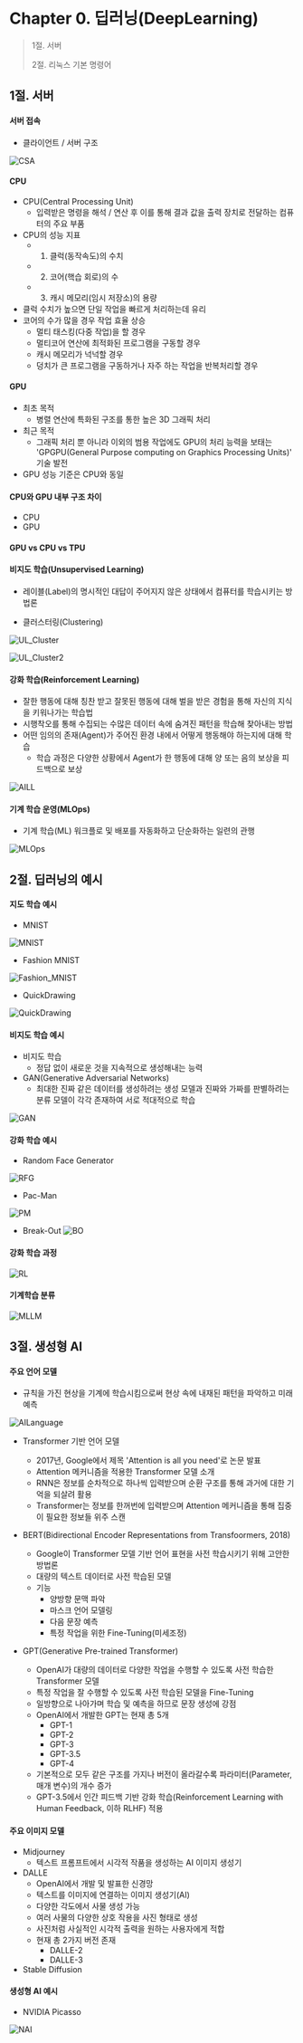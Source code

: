 #  Chapter 0. 딥러닝(DeepLearning)
> 1절. 서버
>
> 2절. 리눅스 기본 명령어


## 1절. 서버
#### 서버 접속
* 클라이언트 / 서버 구조

![CSA](https://github.com/BangYunseo/TIL/blob/main/AI/DeepLearning/Image/ch00/CSA.PNG)

#### CPU
* CPU(Central Processing Unit)
    * 입력받은 명령을 해석 / 연산 후 이를 통해 결과 값을 출력 장치로 전달하는 컴퓨터의 주요 부품
* CPU의 성능 지표   
    * 1. 클럭(동작속도)의 수치
    * 2. 코어(핵습 회로)의 수
    * 3. 캐시 메모리(임시 저장소)의 용량
* 클럭 수치가 높으면 단일 작업을 빠르게 처리하는데 유리
* 코어의 수가 많을 경우 작업 효율 상승
    * 멀티 태스킹(다중 작업)을 할 경우
    * 멀티코어 연산에 최적화된 프로그램을 구동할 경우
    * 캐시 메모리가 넉넉할 경우
    * 덩치가 큰 프로그램을 구동하거나 자주 하는 작업을 반복처리할 경우

#### GPU
* 최초 목적
    * 병렬 연산에 특화된 구조를 통한 높은 3D 그래픽 처리
* 최근 목적 
    * 그래픽 처리 뿐 아니라 이외의 범용 작업에도 GPU의 처리 능력을 보태는 'GPGPU(General Purpose computing on Graphics Processing Units)' 기술 발전
* GPU 성능 기준은 CPU와 동일

#### CPU와 GPU 내부 구조 차이
* CPU
* GPU
#### GPU vs CPU vs TPU

#### 비지도 학습(Unsupervised Learning)
* 레이블(Label)의 명시적인 대답이 주어지지 않은 상태에서 컴퓨터를 학습시키는 방법론

* 클러스터링(Clustering)
 
![UL_Cluster](https://github.com/BangYunseo/TIL/blob/main/AI/DeepLearning/Image/ch00/UL_Cluster.PNG)   

![UL_Cluster2](https://github.com/BangYunseo/TIL/blob/main/AI/DeepLearning/Image/ch00/UL_Cluster2.PNG)

#### 강화 학습(Reinforcement Learning)
* 잘한 행동에 대해 칭찬 받고 잘못된 행동에 대해 벌을 받은 경험을 통해 자신의 지식을 키워나가는 학습법
* 시행착오를 통해 수집되는 수많은 데이터 속에 숨겨진 패턴을 학습해 찾아내는 방법
* 어떤 임의의 존재(Agent)가 주어진 환경 내에서 어떻게 행동해야 하는지에 대해 학습
    * 학습 과정은 다양한 상황에서 Agent가 한 행동에 대해 양 또는 음의 보상을 피드백으로 보상

![AILL](https://github.com/BangYunseo/TIL/blob/main/AI/DeepLearning/Image/ch00/AILL.PNG)

#### 기계 학습 운영(MLOps)
* 기계 학습(ML) 워크플로 및 배포를 자동화하고 단순화하는 일련의 관행

![MLOps](https://github.com/BangYunseo/TIL/blob/main/AI/DeepLearning/Image/ch00/MLOps.PNG)

## 2절. 딥러닝의 예시
#### 지도 학습 예시
* MNIST

![MNIST](https://github.com/BangYunseo/TIL/blob/main/AI/DeepLearning/Image/ch00/MNIST.PNG)

* Fashion MNIST

![Fashion_MNIST](https://github.com/BangYunseo/TIL/blob/main/AI/DeepLearning/Image/ch00/MNIST.PNG)

* QuickDrawing

![QuickDrawing](https://github.com/BangYunseo/TIL/blob/main/AI/DeepLearning/Image/ch00/QuickDrawing.PNG)

#### 비지도 학습 예시
* 비지도 학습
    * 정답 없이 새로운 것을 지속적으로 생성해내는 능력
* GAN(Generative Adversarial Networks)
    * 최대한 진짜 같은 데이터를 생성하려는 생성 모델과 진짜와 가짜를 판별하려는 분류 모델이 각각 존재하여 서로 적대적으로 학습

![GAN](https://github.com/BangYunseo/TIL/blob/main/AI/DeepLearning/Image/ch00/GAN.PNG)

#### 강화 학습 예시
* Random Face Generator

![RFG](https://github.com/BangYunseo/TIL/blob/main/AI/DeepLearning/Image/ch00/RFG.PNG)

* Pac-Man

![PM](https://github.com/BangYunseo/TIL/blob/main/AI/DeepLearning/Image/ch00/PM.PNG)

* Break-Out
![BO](https://github.com/BangYunseo/TIL/blob/main/AI/DeepLearning/Image/ch00/BO.PNG)

#### 강화 학습 과정

![RL](https://github.com/BangYunseo/TIL/blob/main/AI/DeepLearning/Image/ch00/RL.PNG)

#### 기계학습 분류

![MLLM](https://github.com/BangYunseo/TIL/blob/main/AI/DeepLearning/Image/ch00/MLLM.PNG)

## 3절. 생성형 AI
#### 주요 언어 모델
* 규칙을 가진 현상을 기계에 학습시킴으로써 현상 속에 내재된 패턴을 파악하고 미래 예측

![AILanguage](https://github.com/BangYunseo/TIL/blob/main/AI/DeepLearning/Image/ch00/AILanguage.PNG)

* Transformer 기반 언어 모델
    * 2017년, Google에서 제목 'Attention is all you need'로 논문 발표
    * Attention 메커니즘을 적용한 Transformer 모델 소개
    * RNN은 정보를 순차적으로 하나씩 입력받으며 순환 구조를 통해 과거에 대한 기억을 되살려 활용
    * Transformer는 정보를 한꺼번에 입력받으며 Attention 메커니즘을 통해 집중이 필요한 정보들 위주 스캔

* BERT(Bidirectional Encoder Representations from Transfoormers, 2018)
    * Google이 Transformer 모델 기반 언어 표현을 사전 학습시키기 위해 고안한 방법론
    * 대량의 텍스트 데이터로 사전 학습된 모델
    * 기능
        * 양방향 문맥 파악
        * 마스크 언어 모델링
        * 다음 문장 예측
        * 특정 작업을 위한 Fine-Tuning(미세조정)

* GPT(Generative Pre-trained Transformer)
    * OpenAI가 대량의 데이터로 다양한 작업을 수행할 수 있도록 사전 학습한 Transformer 모델
    * 특정 작업을 잘 수행할 수 있도록 사전 학습된 모델을 Fine-Tuning
    * 일방향으로 나아가며 학습 및 예측을 하므로 문장 생성에 강점
    * OpenAI에서 개발한 GPT는 현재 총 5개
        * GPT-1
        * GPT-2
        * GPT-3
        * GPT-3.5
        * GPT-4
    * 기본적으로 모두 같은 구조를 가지나 버전이 올라갈수록 파라미터(Parameter, 매개 변수)의 개수 증가
    * GPT-3.5에서 인간 피드백 기반 강화 학습(Reinforcement Learning with Human Feedback, 이하 RLHF) 적용

#### 주요 이미지 모델
* Midjourney
    * 텍스트 프롬프트에서 시각적 작품을 생성하는 AI 이미지 생성기
* DALLE
    * OpenAI에서 개발 및 발표한 신경망
    * 텍스트를 이미지에 연결하는 이미지 생성기(AI)
    * 다양한 각도에서 사물 생성 가능
    * 여러 사물의 다양한 상호 작용을 사진 형태로 생성
    * 사진처럼 사실적인 시각적 출력을 원하는 사용자에게 적합
    * 현재 총 2가지 버전 존재
        * DALLE-2
        * DALLE-3
* Stable Diffusion

#### 생성형 AI 예시
* NVIDIA Picasso

![NAI](https://github.com/BangYunseo/TIL/blob/main/AI/DeepLearning/Image/ch00/NAI.PNG)
